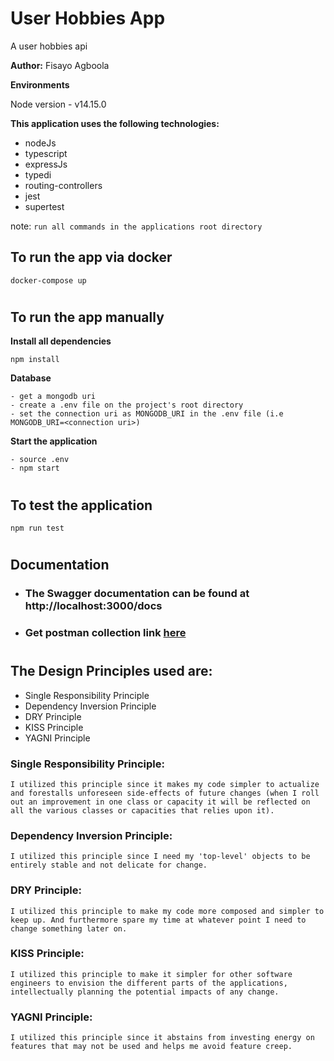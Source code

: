 # User Hobbies App

A user hobbies api

**Author:** Fisayo Agboola

**Environments**

Node version - v14.15.0

**This application uses the following technologies:**

- nodeJs
- typescript
- expressJs
- typedi
- routing-controllers
- jest
- supertest

note: `run all commands in the applications root directory`

## To run the app via docker

```
docker-compose up
```

#

## To run the app manually

**Install all dependencies**

```
npm install
```

**Database**

```
- get a mongodb uri
- create a .env file on the project's root directory
- set the connection uri as MONGODB_URI in the .env file (i.e MONGODB_URI=<connection uri>)
```

**Start the application**

```
- source .env
- npm start
```

#

## To test the application

```
npm run test
```

#

## Documentation

- ### The Swagger documentation can be found at http://localhost:3000/docs
- ### Get postman collection link [here](https://www.getpostman.com/collections/26dd19c183417db4fdf4)

#

## The Design Principles used are:

- Single Responsibility Principle
- Dependency Inversion Principle
- DRY Principle
- KISS Principle
- YAGNI Principle

### Single Responsibility Principle:

```
I utilized this principle since it makes my code simpler to actualize and forestalls unforeseen side-effects of future changes (when I roll out an improvement in one class or capacity it will be reflected on all the various classes or capacities that relies upon it).
```

### Dependency Inversion Principle:

```
I utilized this principle since I need my 'top-level' objects to be entirely stable and not delicate for change.
```

### DRY Principle:

```
I utilized this principle to make my code more composed and simpler to keep up. And furthermore spare my time at whatever point I need to change something later on.
```

### KISS Principle:

```
I utilized this principle to make it simpler for other software engineers to envision the different parts of the applications, intellectually planning the potential impacts of any change.
```

### YAGNI Principle:

```
I utilized this principle since it abstains from investing energy on features that may not be used and helps me avoid feature creep.
```
